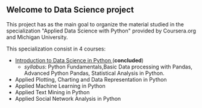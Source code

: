 ## Welcome to Data Science project

This project has as the main goal to organize the material studied in the specialization "Applied Data Science with Python" provided by Coursera.org and Michigan University.

This specialization consist in 4 courses:

 - [Introduction to Data Science in Python ](https://github.com/schaeferrodrigo/Data_Science_project/tree/master/Introduction%20to%20Data%20Science%20in%20Python)(**concluded**)
     * _syllabus_: Python Fundamentals,Basic Data processing with Pandas, Advanced Python Pandas, Statistical Analysis in Python.
 - Applied Plotting, Charting and Data Representation in Python
 - Applied Machine Learning in Python
 - Applied Text Mining in Python
 - Applied Social Network Analysis in Python




<!-- You can use the [editor on GitHub](https://github.com/schaeferrodrigo/Data_Science_project/edit/master/README.md) to maintain and preview the content for your website in Markdown files.

Whenever you commit to this repository, GitHub Pages will run [Jekyll](https://jekyllrb.com/) to rebuild the pages in your site, from the content in your Markdown files.

### Markdown

Markdown is a lightweight and easy-to-use syntax for styling your writing. It includes conventions for

```markdown
Syntax highlighted code block

# Header 1
## Header 2
### Header 3

- Bulleted
- List

1. Numbered
2. List

**Bold** and _Italic_ and `Code` text

[Link](url) and ![Image](src)
```

For more details see [GitHub Flavored Markdown](https://guides.github.com/features/mastering-markdown/).

### Jekyll Themes

Your Pages site will use the layout and styles from the Jekyll theme you have selected in your [repository settings](https://github.com/schaeferrodrigo/Data_Science_project/settings). The name of this theme is saved in the Jekyll `_config.yml` configuration file.

### Support or Contact

Having trouble with Pages? Check out our [documentation](https://help.github.com/categories/github-pages-basics/) or [contact support](https://github.com/contact) and we’ll help you sort it out. -->
